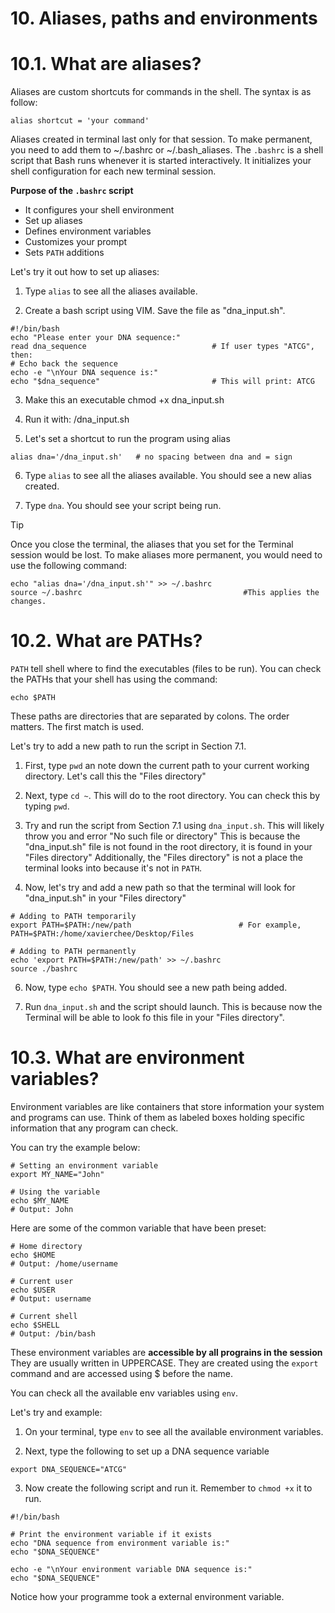 # 10. Aliases, paths and environments

# 10.1. What are aliases? 

Aliases are custom shortcuts for commands in the shell. The syntax is as follow:

```
alias shortcut = 'your command'
```

Aliases created in terminal last only for that session. To make permanent, you need to add them to ~/.bashrc or ~/.bash_aliases.
The `.bashrc` is a shell script that Bash runs whenever it is started interactively. It initializes your shell configuration for each new terminal session.

**Purpose of the `.bashrc` script**
- It configures your shell environment
- Set up aliases
- Defines environment variables
- Customizes your prompt
- Sets `PATH` additions

Let's try it out how to set up aliases:

1. Type `alias` to see all the aliases available.

2. Create a bash script using VIM. Save the file as "dna_input.sh".

```
#!/bin/bash
echo "Please enter your DNA sequence:"
read dna_sequence                            # If user types "ATCG", then:
# Echo back the sequence
echo -e "\nYour DNA sequence is:"
echo "$dna_sequence"                         # This will print: ATCG
```

3. Make this an executable chmod +x dna_input.sh
  
4. Run it with: /dna_input.sh

5. Let's set a shortcut to run the program using alias

```
alias dna='/dna_input.sh'   # no spacing between dna and = sign
```

6. Type `alias` to see all the aliases available. You should see a new alias created.

7. Type `dna`. You should see your script being run.

> [!TIP]
> Once you close the terminal, the aliases that you set for the Terminal session would be lost. To make aliases more permanent, you would need to use the following command:
>
> ```
> echo "alias dna='/dna_input.sh'" >> ~/.bashrc
> source ~/.bashrc                                    #This applies the changes. 
> ```


# 10.2. What are PATHs? 

`PATH` tell shell where to find the executables (files to be run). 
You can check the PATHs that your shell has using the command:

```
echo $PATH
```

These paths are directories that are separated by colons. 
The order matters. The first match is used. 

Let's try to add a new path to run the script in Section 7.1. 

1. First, type `pwd` an note down the current path to your current working directory. Let's call this the "Files directory"

2. Next, type `cd ~`. This will do to the root directory. You can check this by typing `pwd`.

3. Try and run the script from Section 7.1 using `dna_input.sh`.
   This will likely throw you and error "No such file or directory"
   This is because the "dna_input.sh" file is not found in the root directory, it is found in your "Files directory"
   Additionally, the "Files directory" is not a place the terminal looks into because it's not in `PATH`. 


5. Now, let's try and add a new path so that the terminal will look for "dna_input.sh" in your "Files directory"

```
# Adding to PATH temporarily
export PATH=$PATH:/new/path                        # For example, PATH=$PATH:/home/xavierchee/Desktop/Files

# Adding to PATH permanently
echo 'export PATH=$PATH:/new/path' >> ~/.bashrc
source ./bashrc
```

6. Now, type `echo $PATH`. You should see a new path being added.

7. Run `dna_input.sh` and the script should launch. This is because now the Terminal will be able to look fo this file in your "Files directory".

# 10.3. What are environment variables? 

Environment variables are like containers that store information your system and programs can use. Think of them as labeled boxes holding specific information that any program can check.

You can try the example below:

```
# Setting an environment variable
export MY_NAME="John"

# Using the variable
echo $MY_NAME
# Output: John
```

Here are some of the common variable that have been preset:

```
# Home directory
echo $HOME
# Output: /home/username

# Current user
echo $USER
# Output: username

# Current shell
echo $SHELL
# Output: /bin/bash
```

These environment variables are **accessible by all prograins in the session**
They are usually written in UPPERCASE.
They are created using the `export` command and are accessed using $ before the name. 

You can check all the available env variables using `env`. 

Let's try and example:

1. On your terminal, type `env` to see all the available environment variables.

2. Next, type the following to set up a DNA sequence variable
```
export DNA_SEQUENCE="ATCG"
```

3. Now create the following script and run it. Remember to `chmod +x` it to run.
```
#!/bin/bash

# Print the environment variable if it exists
echo "DNA sequence from environment variable is:"
echo "$DNA_SEQUENCE"

echo -e "\nYour environment variable DNA sequence is:"
echo "$DNA_SEQUENCE"
```

Notice how your programme took a external environment variable. 
